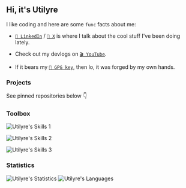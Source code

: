 ## Hi, it's Utilyre

I like coding and here are some `func` facts about me:

- [`💼 LinkedIn`][linkedin] / [`💬 X`][x] is where I talk about the cool stuff I've been
  doing lately.

- Check out my devlogs on [`🎬 YouTube`][youtube].

- If it bears my [`🔑 GPG key`][gpg], then lo, it was forged by my own hands.

[linkedin]: https://linkedin.com/in/amirabbas-fazelinia
[x]: https://x.com/utilyre
[youtube]: https://youtube.com/@utilyre
[gpg]: https://github.com/utilyre.gpg

### Projects

See pinned repositories below 👇

### Toolbox

![Utilyre's Skills 1][skills1]

![Utilyre's Skills 2][skills2]

![Utilyre's Skills 3][skills3]

[skills1]: https://skillicons.dev/icons?i=unity,bevy
[skills2]: https://skillicons.dev/icons?i=cpp,cs,lua,go
[skills3]: https://skillicons.dev/icons?i=cmake,bash,docker,githubactions

### Statistics

![Utilyre's Statistics][stats]
![Utilyre's Languages][languages]

[stats]: https://github-readme-stats.vercel.app/api?username=utilyre&count_private=true&theme=gruvbox&show_icons=true&hide_border=true
[languages]: https://github-readme-stats.vercel.app/api/top-langs?username=utilyre&langs_count=8&layout=compact&theme=gruvbox&hide_border=true
